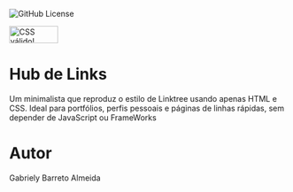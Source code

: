 ![GitHub License](https://img.shields.io/github/license/barretoalmeida/linkstree?style=social)

<p>
    <a href="https://jigsaw.w3.org/css-validator/check/referer">
        <img style="border:0;width:88px;height:31px"
            src="https://jigsaw.w3.org/css-validator/images/vcss-blue"
            alt="CSS válido!" />
    </a>
</p>

# Hub de Links 
Um minimalista que reproduz o estilo de Linktree usando apenas HTML e CSS. Ideal para portfólios, perfis pessoais e páginas de linhas rápidas, sem depender de JavaScript ou FrameWorks


# Autor 

Gabriely Barreto Almeida
